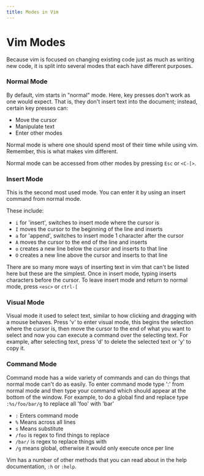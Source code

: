 ```yaml
---
title: Modes in Vim
---
```


# Vim Modes

Because vim is focused on changing existing code just as much as writing new
code, it is split into several modes that each have different purposes.

### Normal Mode

By default, vim starts in "normal" mode. Here, key presses don't work as one
would expect. That is, they don't insert text into the document; instead,
certain key presses can:

- Move the cursor
- Manipulate text
- Enter other modes

Normal mode is where one should spend most of their time while using vim. Remember,
this is what makes vim different.

Normal mode can be accessed from other modes by pressing `Esc` or `<C-[>`.

### Insert Mode
This is the second most used mode.  You can enter it by using an insert command
from normal mode.

These include:
- `i` for 'insert', switches to insert mode where the cursor is
- `I` moves the cursor to the beginning of the line and inserts
- `a` for 'append', switches to insert mode 1 character after the cursor
- `A` moves the cursor to the end of the line and inserts
- `o` creates a new line below the cursor and inserts to that line
- `O` creates a new line above the cursor and inserts to that line

There are so many more ways of inserting text in vim that can't be listed here
but these are the simplest.  Once in insert mode, typing inserts characters before the cursor.  To leave
insert mode and return to normal mode, press `<esc>` or `ctrl-[`

### Visual Mode
Visual mode it used to select text, similar to how clicking and dragging with a
mouse behaves.  Press 'v' to enter visual mode, this begins the selection where
the cursor is, then move the cursor to the end of what you want to select and
now you can execute a command over the selecting text.
For example, after selecting text, press 'd' to delete the selected text or 'y'
to copy it.

### Command Mode
Command mode has a wide variety of commands and can do things that normal mode
can't do as easily.  To enter command mode type ':' from normal mode and then
type your command which should appear at the bottom of the window.
For example, to do a global find and replace type `:%s/foo/bar/g` to replace
all 'foo' with 'bar'
- `:` Enters command mode
- `%` Means across all lines
- `s` Means substitute
- `/foo` is regex to find things to replace
- `/bar/` is regex to replace things with
- `/g` means global, otherwise it would only execute once per line

Vim has a number of other methods that you can read about in the help
documentation, `:h` or `:help`.

